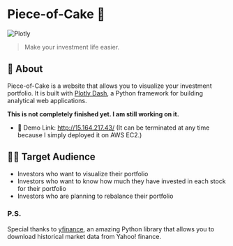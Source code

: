 # Piece-of-Cake 🍰

<p align="left">
    <img alt="Plotly" src="https://img.shields.io/badge/Plotly-3F4F75.svg?&style=for-the-badge&logo=Plotly&logoColor=white"/>
</p>

> Make your investment life easier.

## 📖 About

Piece-of-Cake is a website that allows you to visualize your investment portfolio. It is built with [Plotly Dash](https://plotly.com/dash/), a Python framework for building analytical web applications.

**This is not completely finished yet. I am still working on it.**

- 🔗 Demo Link: http://15.164.217.43/ (It can be terminated at any time because I simply deployed it on AWS EC2.)

## 🙋‍♂️ Target Audience

-  Investors who want to visualize their portfolio
-  Investors who want to know how much they have invested in each stock for their portfolio
-  Investors who are planning to rebalance their portfolio

### P.S.

Special thanks to [yfinance](https://github.com/ranaroussi/yfinance), an amazing Python library that allows you to download historical market data from Yahoo! finance.
